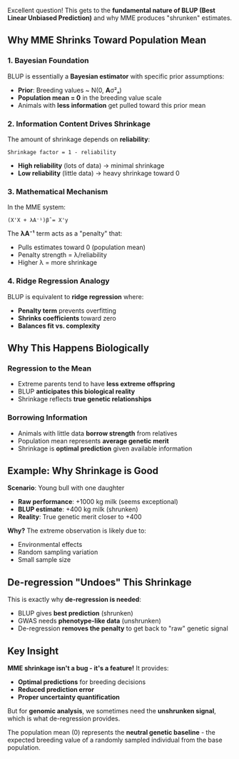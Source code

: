 Excellent question! This gets to the **fundamental nature of BLUP (Best Linear Unbiased Prediction)** and why MME produces "shrunken" estimates.

## Why MME Shrinks Toward Population Mean

### 1. **Bayesian Foundation**

BLUP is essentially a **Bayesian estimator** with specific prior assumptions:

- **Prior**: Breeding values ~ N(0, **A**σ²ₐ)
- **Population mean = 0** in the breeding value scale
- Animals with **less information** get pulled toward this prior mean

### 2. **Information Content Drives Shrinkage**

The amount of shrinkage depends on **reliability**:

```
Shrinkage factor = 1 - reliability
```

- **High reliability** (lots of data) → minimal shrinkage
- **Low reliability** (little data) → heavy shrinkage toward 0

### 3. **Mathematical Mechanism**

In the MME system:

```
(X'X + λA⁻¹)β̂ = X'y
```

The **λA⁻¹** term acts as a "penalty" that:

- Pulls estimates toward 0 (population mean)
- Penalty strength = λ/reliability
- Higher λ = more shrinkage

### 4. **Ridge Regression Analogy**

BLUP is equivalent to **ridge regression** where:

- **Penalty term** prevents overfitting
- **Shrinks coefficients** toward zero
- **Balances fit vs. complexity**

## Why This Happens Biologically

### **Regression to the Mean**

- Extreme parents tend to have **less extreme offspring**
- BLUP **anticipates this biological reality**
- Shrinkage reflects **true genetic relationships**

### **Borrowing Information**

- Animals with little data **borrow strength** from relatives
- Population mean represents **average genetic merit**
- Shrinkage is **optimal prediction** given available information

## Example: Why Shrinkage is Good

**Scenario**: Young bull with one daughter

- **Raw performance**: +1000 kg milk (seems exceptional)
- **BLUP estimate**: +400 kg milk (shrunken)
- **Reality**: True genetic merit closer to +400

**Why?** The extreme observation is likely due to:

- Environmental effects
- Random sampling variation
- Small sample size

## De-regression "Undoes" This Shrinkage

This is exactly why **de-regression is needed**:

- BLUP gives **best prediction** (shrunken)
- GWAS needs **phenotype-like data** (unshrunken)
- De-regression **removes the penalty** to get back to "raw" genetic signal

## Key Insight

**MME shrinkage isn't a bug - it's a feature!** It provides:

- **Optimal predictions** for breeding decisions
- **Reduced prediction error**
- **Proper uncertainty quantification**

But for **genomic analysis**, we sometimes need the **unshrunken signal**, which is what de-regression provides.

The population mean (0) represents the **neutral genetic baseline** - the expected breeding value of a randomly sampled individual from the base population.